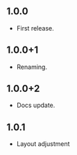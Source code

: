 ## 1.0.0

* First release.

## 1.0.0+1

* Renaming.

## 1.0.0+2

* Docs update.

## 1.0.1

* Layout adjustment
